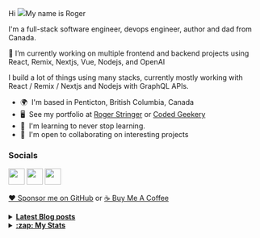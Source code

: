 Hi ![](https://user-images.githubusercontent.com/18350557/176309783-0785949b-9127-417c-8b55-ab5a4333674e.gif)My name is Roger 

I'm a full-stack software engineer, devops engineer, author and dad from Canada.

🔭 I’m currently working on multiple frontend and backend projects using React, Remix, Nextjs, Vue, Nodejs, and OpenAI 

I build a lot of things using many stacks, currently mostly working with React / Remix / Nextjs and Nodejs with GraphQL APIs.  

* 🌍  I'm based in Penticton, British Columbia, Canada 
* 🖥️  See my portfolio at [Roger Stringer](https://rogerstringer.com) or [Coded Geekery](https://codedgeekery.com) 
* 🧠  I'm learning to never stop learning. 
* 🤝  I'm open to collaborating on interesting projects

### Socials  

<p align="left"> <a href="https://www.github.com/freekrai" target="_blank" rel="noreferrer"><img src="https://raw.githubusercontent.com/danielcranney/readme-generator/main/public/icons/socials/github.svg" width="32" height="32" /></a> <a href="https://rogerstringer.com/rss.xml" target="_blank" rel="noreferrer"><img src="https://raw.githubusercontent.com/danielcranney/readme-generator/main/public/icons/socials/rss.svg" width="32" height="32" /></a> <a href="https://www.twitter.com/freekrai" target="_blank" rel="noreferrer"><img src="https://raw.githubusercontent.com/danielcranney/readme-generator/main/public/icons/socials/twitter.svg" width="32" height="32" /></a></p>

<a href="https://github.com/sponsors/freekrai"> ❤️ Sponsor me on GitHub</a> or <a href="https://www.buymeacoffee.com/codedgeekery">☕ Buy Me A Coffee</a>

<details>
  <summary><u><b> Latest Blog posts </u></b></summary>  

 <!-- BLOG-POST-LIST:START -->
- [Mark Zuckerberg calls Apple’s DMA rules ‘so onerous’ he doubts any developer will opt in](https://rogerstringer.com/blog/mark-zuckerberg-calls-apples-dma-rules-so-onerous-he-doubts-any-developer-will-opt-in/)
- [Google Gemini &lpar;formerly known as Bard&rpar; Comes to Canada](https://rogerstringer.com/blog/google-gemini-canada/)
- [Adam Neumann is trying to buy WeWork](https://rogerstringer.com/blog/adam-neumann-is-trying-to-buy-we-work/)
- [Microsoft’s next big AI push is here after a year of Bing](https://rogerstringer.com/blog/microsoft-super-bowl-ad-ai-copilot/)
- [Snap is recalling and refunding every drone it ever sold](https://rogerstringer.com/blog/snap-is-recalling-and-refunding-every-drone-it-ever-sold/)
- [The Browser Company Announces Act II for Arc: ‘The Browser That Browses For You’](https://rogerstringer.com/blog/the-browser-company-announces-act-ii-for-arc-the-browser-that-browses-for-you/)
- [Bill Gates Interviews Sam Altman about OpenAI](https://rogerstringer.com/blog/bill-gates-interviews-sam-altman/)
- [How to upgrade the hard drive on a Surface Pro 9](https://rogerstringer.com/blog/how-to-upgrade-the-hard-drive-on-a-surface-pro-9/)
- [Here’s the new Apple tax every developer is going to hate](https://rogerstringer.com/blog/here-s-the-new-apple-tax-every-developer-is-going-to-hate/)
- [Air Fryer Pepperoni Chips](https://rogerstringer.com/blog/air-fryer-pepperoni-chips/)
- [Apple Watch redesigned without blood oxygen monitoring to avoid import ban](https://rogerstringer.com/blog/apple-watch-redesigned-without-blood-oxygen-monitoring-to-avoid-import-ban/)
- [Tim Sweeney on the Supreme Court Ruling](https://rogerstringer.com/blog/sweeney/)
<!-- BLOG-POST-LIST:END -->
</details> 

<details>
  <summary><u><b>:zap: My Stats</b></u></summary>

#### Github Stats
  
![](https://github-readme-stats-knowmad.vercel.app/api?username=freekrai&show_icons=true&count_private=true)
  
#### Github Streaks 
  
![](https://github-readme-streak-stats.herokuapp.com/?user=freekrai)
</details>
<!--
#### Top Languages 
![](https://github-readme-stats-knowmad.vercel.app/api/top-langs/?username=freekrai&hide=null&count_private=true)
![wakatime stats](https://github-readme-stats-knowmad.vercel.app/api/wakatime?username=datamcfly)


Here are some ideas to get you started:

- 🔭 I’m currently working on ...
- 🌱 I’m currently learning ...
- 👯 I’m looking to collaborate on ...
- 🤔 I’m looking for help with ...
- 💬 Ask me about ...
- 📫 How to reach me: ...
- 😄 Pronouns: ...
- ⚡ Fun fact: ...
-->
